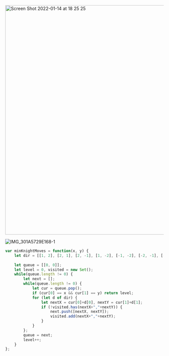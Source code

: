 <img width="730" alt="Screen Shot 2022-01-14 at 18 25 25" src="https://user-images.githubusercontent.com/37787994/149603588-2cafb055-d8bd-4d12-843e-9b8b35eb2dce.png">

![IMG_301A5729E168-1](https://user-images.githubusercontent.com/37787994/149603617-ad4f2f9f-c9da-4098-b987-f996840660dc.jpeg)

```js
var minKnightMoves = function(x, y) {    
    let dir = [[1, 2], [2, 1], [2, -1], [1, -2], [-1, -2], [-2, -1], [-2, 1], [-1, 2]]; 
    
    let queue = [[0, 0]];
    let level = 0, visited = new Set();
    while(queue.length != 0) {
        let next = [];
        while(queue.length != 0) {
            let cur = queue.pop();
            if (cur[0] == x && cur[1] == y) return level;
            for (let d of dir) {
                let nextX = cur[0]+d[0], nextY = cur[1]+d[1];
                if (!visited.has(nextX+","+nextY)) {
                    next.push([nextX, nextY]);
                    visited.add(nextX+","+nextY);
                }
            }
        };
        queue = next;
        level++;
    }    
};

```






